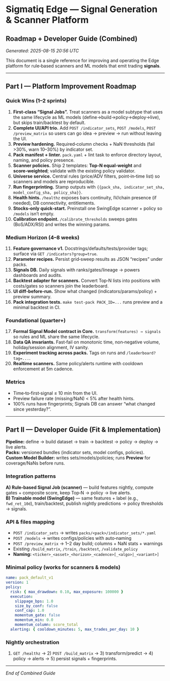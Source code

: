 
# Sigmatiq Edge — Signal Generation & Scanner Platform
## Roadmap + Developer Guide (Combined)
*Generated: 2025-08-15 20:56 UTC*

This document is a single reference for improving and operating the Edge platform for rule‑based scanners and ML models that emit trading **signals**.

---

## Part I — Platform Improvement Roadmap

### Quick Wins (1–2 sprints)
1) **First‑class “Signal Jobs”.** Treat scanners as a model subtype that uses the same lifecycle as ML models (define→build→policy→deploy→live), but skips train/backtest by default.
2) **Complete UI/API trio.** Add `POST /indicator_sets`, `POST /models`, `POST /preview_matrix` so users can go idea → preview → run without leaving the UI.
3) **Preview hardening.** Required‑column checks + NaN thresholds (fail >30%, warn 10–30%) by indicator set.
4) **Pack manifest + linter.** `pack.yaml` + lint task to enforce directory layout, naming, and policy presence.
5) **Scanner policies.** Ship 2 templates: **Top‑N equal‑weight** and **score‑weighted**; validate with the existing policy validator.
6) **Universe service.** Central rules (price/ADV filters, point‑in‑time list) so scanners and models are reproducible.
7) **Run fingerprinting.** Stamp outputs with `{{pack_sha, indicator_set_sha, model_config_sha, policy_sha}}`.
8) **Health hints.** `/healthz` exposes bars continuity, IV/chain presence (if needed), DB connectivity, entitlements.
9) **Stocks‑only quick‑start.** Preinstall one SwingEdge scanner + policy so `/models` isn’t empty.
10) **Calibration endpoint.** `/calibrate_thresholds` sweeps gates (BoS/ADX/RSI) and writes the winning params.

### Medium Horizon (4–8 weeks)
11) **Feature governance v1.** Docstrings/defaults/tests/provider tags; surface via `GET /indicators?group=true`.
12) **Parameter recipes.** Persist grid‑sweep results as JSON “recipes” under packs.
13) **Signals DB.** Daily signals with ranks/gates/lineage → powers dashboards and audits.
14) **Backtest adapter for scanners.** Convert Top‑N lists into positions with costs/gates so scanners join the leaderboard.
15) **UI diff‑before‑run.** Show what changed (indicators/params/policy) + preview summary.
16) **Pack integration tests.** `make test-pack PACK_ID=...` runs preview and a minimal backtest in CI.

### Foundational (quarter+)
17) **Formal Signal Model contract in Core.** `transform(features) → signals` so rules and ML share the same lifecycle.
18) **Data QA invariants.** Fast‑fail on monotonic time, non‑negative volume, holiday/session alignment, IV sanity.
19) **Experiment tracking across packs.** Tags on runs and `/leaderboard?tag=...`.
20) **Realtime scanners.** Same policy/alerts runtime with cooldown enforcement at 5m cadence.

### Metrics
- Time‑to‑first‑signal ≤ 10 min from the UI.
- Preview failure rate (missing/NaN) < 5% after health hints.
- 100% runs have fingerprints; Signals DB can answer “what changed since yesterday?”.

---

## Part II — Developer Guide (Fit & Implementation)

**Pipeline:** define → build dataset → train → backtest → policy → deploy → live alerts.  
**Packs:** versioned bundles (indicator sets, model configs, policies).  
**Custom Model Builder:** writes sets/models/policies; runs **Preview** for coverage/NaNs before runs.

### Integration patterns
**A) Rule‑based Signal Job (scanner)** — build features nightly, compute gates + composite score, keep Top‑N → policy → live alerts.  
**B) Trainable model (SwingEdge)** — same features + label (e.g., `fwd_ret_10d`), train/backtest, publish nightly predictions → policy thresholds → signals.

### API & files mapping
- `POST /indicator_sets` → writes `packs/<pack>/indicator_sets/*.yaml`  
- `POST /models` → writes configs/policies with auto‑naming  
- `POST /preview_matrix` → 1–2 day build; columns + NaN stats + warnings  
- Existing `/build_matrix`, `/train`, `/backtest`, `/validate_policy`  
- **Naming:** `<ticker>_<asset>_<horizon>_<cadence>[_<algo>|_<variant>]`

### Minimal policy (works for scanners & models)
```yaml
name: pack_default_v1
version: 1
policy:
  risk: { max_drawdown: 0.10, max_exposure: 100000 }
  execution:
    slippage_bps: 1.0
    size_by_conf: false
    conf_cap: 1.0
    momentum_gate: false
    momentum_min: 0.0
    momentum_column: score_total
  alerting: { cooldown_minutes: 5, max_trades_per_day: 10 }
```

### Nightly orchestration
1) `GET /healthz` → 2) `POST /build_matrix` → 3) transform/predict → 4) policy → alerts → 5) persist signals + fingerprints.

---

*End of Combined Guide*
